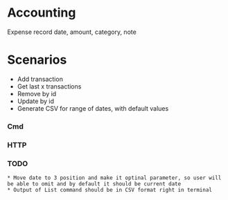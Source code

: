 # Accounting

Expense record
date, amount, category, note

# Scenarios

* Add transaction
* Get last x transactions
* Remove by id
* Update by id
* Generate CSV for range of dates, with default values

### Cmd

### HTTP

### TODO
    * Move date to 3 position and make it optinal parameter, so user will be able to omit and by default it should be current date
    * Output of List command should be in CSV format right in terminal
    